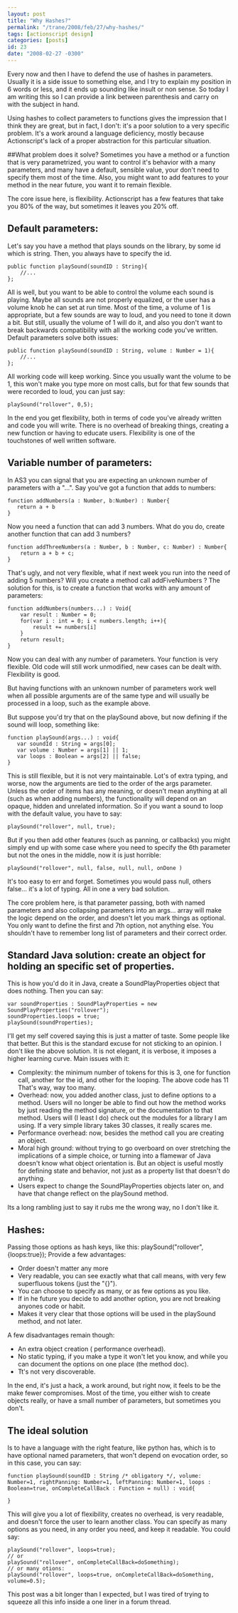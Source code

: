 ```yaml
---
layout: post
title: "Why Hashes?"
permalink: "/trane/2008/feb/27/why-hashes/"
tags: [actionscript design]
categories: [posts]
id: 23
date: "2008-02-27 -0300"
---
```

Every now and then I have to defend the use of hashes in parameters. Usually it is a side issue to something else, and I try to explain my position in 6 words or less, and it ends up sounding like insult or non sense. So today I am writing this so I can provide a link between parenthesis and carry on with the subject in hand. 

Using hashes to collect parameters to functions gives the impression that I think they are great, but in fact, I don't: it's a poor solution to a very specific problem. It's a work around a language deficiency, mostly because Actionscript's lack of a proper abstraction for this particular situation.

##What problem does it solve?
Sometimes you have a method or a function that is very parametrized, you want to control it's behavior with a many parameters, and many have a default, sensible value, your don't need to specify them most of the time. Also, you might want to add features to your method in the near future, you want it to remain flexible. 

The core issue here, is flexibility. Actionscript has a few features that take you 80% of the way, but sometimes it leaves you 20% off.

## Default parameters:
Let's say you have a method that plays sounds on the library, by some id which is string. Then, you always have to specify the id.

    public function playSound(soundID : String){
     	//...
    };

All is well, but you want to be able to control the volume each sound is playing. Maybe all sounds are not properly equalized, or the user has a volume knob he can set at run time. Most of the time, a volume of 1 is appropriate, but a few sounds are way to loud, and you need to tone it down a bit. But still, usually the volume of 1 will do it, and also you don't want to break backwards compatibility with all the working code you've written. Default parameters solve both issues:

    public function playSound(soundID : String, volume : Number = 1){
     	//...
    };

All working code will keep working. Since you usually want the volume to be 1, this won't make you type more on most calls, but for that few sounds that were recorded to loud, you can just say:

    playSound("rollover", 0,5);

In the end you get flexibility, both in terms of code you've already written and code you will write. There is no overhead of breaking things, creating a new function or having to educate users. Flexibility is one of the touchstones of well written software.

## Variable number of parameters:
In AS3 you can signal that you are expecting an unknown number of parameters with a "...". Say you've got a function that adds to numbers:

    function addNumbers(a : Number, b:Number) : Number{
       return a + b
    }

Now you need a function that can add 3 numbers. What do you do, create another function that can add 3 numbers?

    function addThreeNumbers(a : Number, b : Number, c: Number) : Number{
    	return a + b + c;
    }

That's ugly, and not very flexible, what if next week you run into the need of adding 5 numbers? Will you create a method call addFiveNumbers ?
The solution for this, is to create a function that works with any amount of parameters:

    function addNumbers(numbers...) : Void{
    	var result : Number = 0;
    	for(var i : int = 0; i < numbers.length; i++){
    		result += numbers[i]
    	}
    	return result;
    }
    
Now you can deal with any number of parameters. Your function is very flexible. Old code will still work unmodified, new cases can be dealt with. Flexibility is good.

But having functions with an unknown number of parameters work well when all possible arguments are of the same type and will usually be processed in a loop, such as the example above.

But suppose you'd try that on the playSound above, but now defining if the sound will loop, something like:

    function playSound(args...) : void{
       var soundId : String = args[0];
       var volume : Number = args[1] || 1;
       var loops : Boolean = args[2] || false;
    }

This is still flexible, but it is not very maintainable. Lot's of extra typing, and worse, now the arguments are tied to the order of the args parameter. Unless the order of items has any meaning, or doesn't mean anything at all (such as when adding numbers), the functionality will depend on an opaque, hidden and unrelated information. So if you want a sound to loop with the default value, you have to say:

    playSound("rollover", null, true);

But if you then add other features (such as panning, or callbacks) you might simply end up with some case where you need to specify the 6th parameter but not the ones in the middle, now it is just horrible:

    playSound("rollover", null, false, null, null, onDone )

It's too easy to err and forget. Sometimes you would pass null, others false... it's a lot of typing. All in one a very bad solution.

The core problem here, is that parameter passing, both with named parameters and also collapsing parameters into an args... array will make the logic depend on the order, and doesn't let you mark things as optional. You only want to define the first and 7th option, not anything else. You shouldn't have to remember long list of parameters and their correct order. 

## Standard Java solution: create an object for holding an specific set of properties.
This is how you'd do it in Java, create a SoundPlayProperties object that does nothing. Then you can say:

    var soundProperties : SoundPlayProperties = new SoundPlayProperties("rollover");
    soundProperties.loops = true;
    playSound(soundProperties);

I'll get my self covered saying this is just a matter of taste. Some people like that better. But this is the standard excuse for not sticking to an opinion. I don't like the above solution. It is not elegant, it is verbose, it imposes a higher learning curve. Main issues with it:

* Complexity: the minimum number of tokens for this is 3, one for function call, another for the id, and other for the looping. The above code has 11 That's way, way too many.
* Overhead: now, you added another class, just to define options to a method. Users will no longer be able to find out how the method works by just reading the method signature, or the documentation to that method. Users will (I least I do) check out the modules for a library I am using. If a very simple library takes 30 classes, it really scares me. 
* Performance overhead: now, besides the method call you are creating an object.
* Moral high ground: without trying to go overboard on over stretching the implications of a simple choice, or turning into a flamewar of Java doesn't know what object orientation is. But an object is useful mostly for defining state and behavior, not just as a property list that doesn't do anything.
* Users expect to change the SoundPlayProperties objects later on, and have that change reflect on the playSound method.

Its a long rambling just to say it rubs me the wrong way, no I don't like it.

## Hashes:
Passing those options as hash keys, like this:
    playSound("rollover", {loops:true});
Provide a few advantages:

* Order doesn't matter any more
* Very readable, you can see exactly what that call means, with very few superfluous tokens (just the "{}").
* You can choose to specify as many, or as few options as you like.
* If in he future you decide to add another option, you are not breaking anyones code or habit.
* Makes it very clear that those options will be used in the playSound method, and not later.

A few disadvantages remain though: 

* An extra object creation ( performance overhead).
* No static typing, if you make a type it won't let you know, and while you can document the options on one place (the method doc).
* Tt's not very discoverable.

In the end, it's just a hack, a work around, but right now, it feels to be the make fewer compromises. Most of the time, you either wish to create objects really, or have a small number of parameters, but sometimes you don't.

## The ideal solution
Is to have a language with the right feature, like python has, which is to have optional named parameters, that won't depend on evocation order, so in this case, you can say:

    function playSound(soundID : String /* obligatory */, volume: Number=1, rightPanning: Number=1, leftPanning: Number=1, loops : Boolean=true, onCompleteCallBack : Function = null) : void{

    }

This will give you a lot of flexibility, creates no overhead, is very readable, and doesn't force the user to learn another class. You can specify as many options as you need, in any order you need, and keep it readable. You could say:

    playSound("rollover", loops=true);
    // or
    playSound("rollover", onCompleteCallBack=doSomething);
    // or many otions:
    playSound("rollover", loops=true, onCompleteCallBack=doSomething, volume=0.5);


This post was a bit longer than I expected, but I was tired of trying to squeeze all this info inside a one liner in a forum thread.